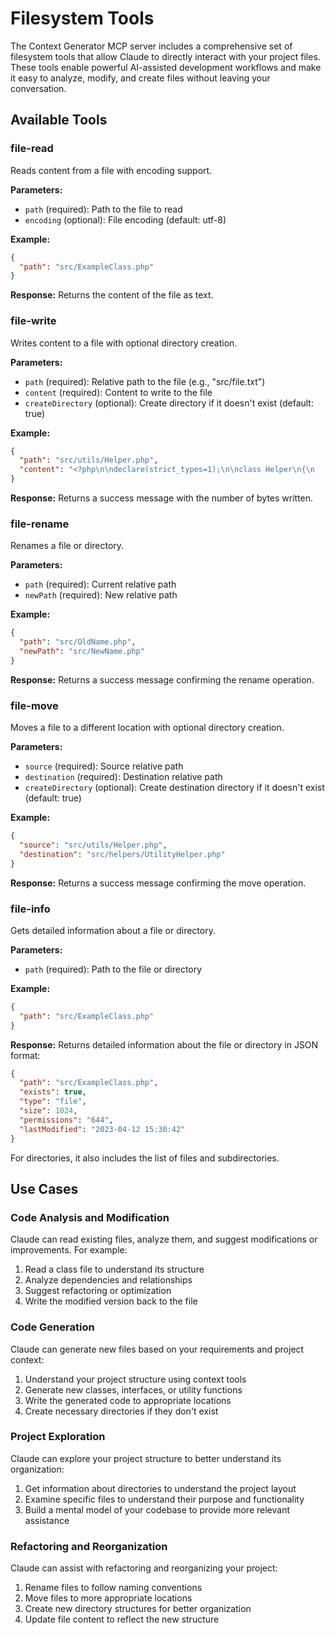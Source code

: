 # Filesystem Tools

The Context Generator MCP server includes a comprehensive set of filesystem tools that allow Claude to directly interact
with your project files. These tools enable powerful AI-assisted development workflows and make it easy to analyze,
modify, and create files without leaving your conversation.

## Available Tools

### file-read

Reads content from a file with encoding support.

**Parameters:**

- `path` (required): Path to the file to read
- `encoding` (optional): File encoding (default: utf-8)

**Example:**

```json
{
  "path": "src/ExampleClass.php"
}
```

**Response:**
Returns the content of the file as text.

### file-write

Writes content to a file with optional directory creation.

**Parameters:**

- `path` (required): Relative path to the file (e.g., "src/file.txt")
- `content` (required): Content to write to the file
- `createDirectory` (optional): Create directory if it doesn't exist (default: true)

**Example:**

```json
{
  "path": "src/utils/Helper.php",
  "content": "<?php\n\ndeclare(strict_types=1);\n\nclass Helper\n{\n    // Class implementation\n}"
}
```

**Response:**
Returns a success message with the number of bytes written.

### file-rename

Renames a file or directory.

**Parameters:**

- `path` (required): Current relative path
- `newPath` (required): New relative path

**Example:**

```json
{
  "path": "src/OldName.php",
  "newPath": "src/NewName.php"
}
```

**Response:**
Returns a success message confirming the rename operation.

### file-move

Moves a file to a different location with optional directory creation.

**Parameters:**

- `source` (required): Source relative path
- `destination` (required): Destination relative path
- `createDirectory` (optional): Create destination directory if it doesn't exist (default: true)

**Example:**

```json
{
  "source": "src/utils/Helper.php",
  "destination": "src/helpers/UtilityHelper.php"
}
```

**Response:**
Returns a success message confirming the move operation.

### file-info

Gets detailed information about a file or directory.

**Parameters:**

- `path` (required): Path to the file or directory

**Example:**

```json
{
  "path": "src/ExampleClass.php"
}
```

**Response:**
Returns detailed information about the file or directory in JSON format:

```json
{
  "path": "src/ExampleClass.php",
  "exists": true,
  "type": "file",
  "size": 1024,
  "permissions": "644",
  "lastModified": "2023-04-12 15:30:42"
}
```

For directories, it also includes the list of files and subdirectories.

## Use Cases

### Code Analysis and Modification

Claude can read existing files, analyze them, and suggest modifications or improvements. For example:

1. Read a class file to understand its structure
2. Analyze dependencies and relationships
3. Suggest refactoring or optimization
4. Write the modified version back to the file

### Code Generation

Claude can generate new files based on your requirements and project context:

1. Understand your project structure using context tools
2. Generate new classes, interfaces, or utility functions
3. Write the generated code to appropriate locations
4. Create necessary directories if they don't exist

### Project Exploration

Claude can explore your project structure to better understand its organization:

1. Get information about directories to understand the project layout
2. Examine specific files to understand their purpose and functionality
3. Build a mental model of your codebase to provide more relevant assistance

### Refactoring and Reorganization

Claude can assist with refactoring and reorganizing your project:

1. Rename files to follow naming conventions
2. Move files to more appropriate locations
3. Create new directory structures for better organization
4. Update file content to reflect the new structure